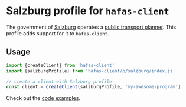 # Salzburg profile for `hafas-client`

The government of [Salzburg](https://en.wikipedia.org/wiki/Salzburg) operates a [public transport planner](https://verkehrsauskunft.salzburg.gv.at). This profile adds support for it to `hafas-client`.

## Usage

```js
import {createClient} from 'hafas-client'
import {salzburgProfile} from 'hafas-client/p/salzburg/index.js'

// create a client with Salzburg profile
const client = createClient(salzburgProfile, 'my-awesome-program')
```

Check out the [code examples](example.js).
